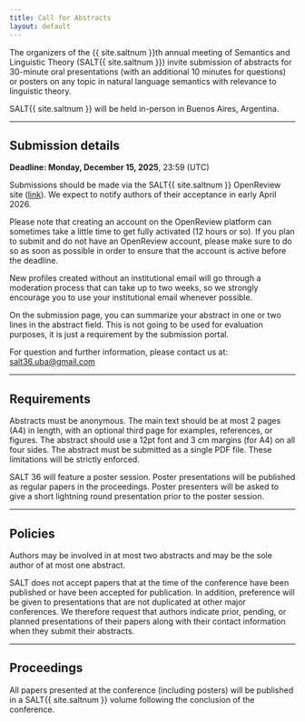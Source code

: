 ```yaml
---
title: Call for Abstracts
layout: default
---
```


The organizers of the {{ site.saltnum }}th annual meeting of Semantics and Linguistic Theory (SALT{{ site.saltnum }}) invite submission of abstracts for 30-minute oral presentations (with an additional 10 minutes for questions) or posters on any topic in natural language semantics with relevance to linguistic theory. 

SALT{{ site.saltnum }} will be held in-person in Buenos Aires, Argentina.

<hr/>

## Submission details

**<span class="alert">Deadline:</span> Monday, December 15, 2025**, 23:59 (UTC)

Submissions should be made via the SALT{{ site.saltnum }} OpenReview site (<a href="https://openreview.net/group?id=saltconf.github.io/SALT/2026/Conference">link</a>). We expect to notify authors of their acceptance in early April 2026.

Please note that creating an account on the OpenReview platform can sometimes take a little time to get fully activated (12 hours or so). If you plan to submit and do not have an OpenReview account, please make sure to do so as soon as possible in order to ensure that the account is active before the deadline.

New profiles created without an institutional email will go through a moderation process that can take up to two weeks, so we strongly encourage you to use your institutional email whenever possible.

On the submission page, you can summarize your abstract in one or two lines in the abstract field. This is not going to be used for evaluation purposes, it is just a requirement by the submission portal.

For question and further information, please contact us at: <a href="mailto:salt36.uba@gmail.com">salt36.uba@gmail.com</a>

<hr/>

## Requirements

Abstracts must be anonymous. The main text should be at most 2 pages (A4) in length, with an optional third page for examples, references, or figures. The abstract should use a 12pt font and 3 cm margins (for A4) on all four sides. The abstract must be submitted as a single PDF file. These limitations will be strictly enforced.

SALT 36 will feature a poster session. Poster presentations will be published as regular papers in the proceedings. Poster presenters will be asked to give a short lightning round presentation prior to the poster session.


<hr/>

## Policies

Authors may be involved in at most two abstracts and may be the sole author of at most one abstract.

SALT does not accept papers that at the time of the conference have been published or have been accepted for publication. In addition, preference will be given to presentations that are not duplicated at other major conferences. We therefore request that authors indicate prior, pending, or planned presentations of their papers along with their contact information when they submit their abstracts.


<hr/>

## Proceedings

All papers presented at the conference (including posters) will be published in a SALT{{ site.saltnum }} volume following the conclusion of the conference.
